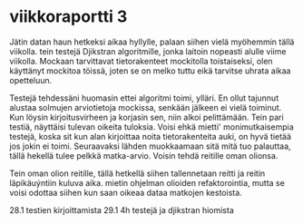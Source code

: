 # viikkoraportti 3

Jätin datan haun hetkeksi aikaa hyllylle, palaan siihen vielä myöhemmin tällä viikolla. tein testejä Djikstran algoritmille, jonka laitoin nopeasti alulle viime viikolla. Mockaan tarvittavat tietorakenteet mockitolla toistaiseksi, olen käyttänyt mockitoa töissä, joten se on melko tuttu eikä tarvitse uhrata aikaa opetteluun. 

Testejä tehdessäni huomasin ettei algoritmi toimi, ylläri. En ollut tajunnut alustaa solmujen arviotietoja mockissa, senkään jälkeen ei vielä toiminut. Kun löysin kirjoitusvirheen ja korjasin sen, niin alkoi pelittämään. Tein pari testiä, näyttäisi tulevan oikeita tuloksia. Voisi ehkä mietti' monimutkaisempia testejä, koska sit kun alan kirjoittaa noita tietorakenteita auki, on hyvä tietää jos jokin ei toimi. Seuraavaksi lähden muokkaamaan sitä mitä tuo palauttaa, tällä hekellä tulee pelkkä matka-arvio. Voisin tehdä reitille oman olionsa.

Tein oman olion reitille, tällä hetkellä siihen tallennetaan reitti ja reitin läpikäuýntiin kuluva aika. mietin ohjelman olioiden refaktorointia, mutta se voisi odottaa siihen kun saan oikeaa dataa matkojen kestoista.

28.1 testien kirjoittamista
29.1 4h testejä ja djikstran hiomista


